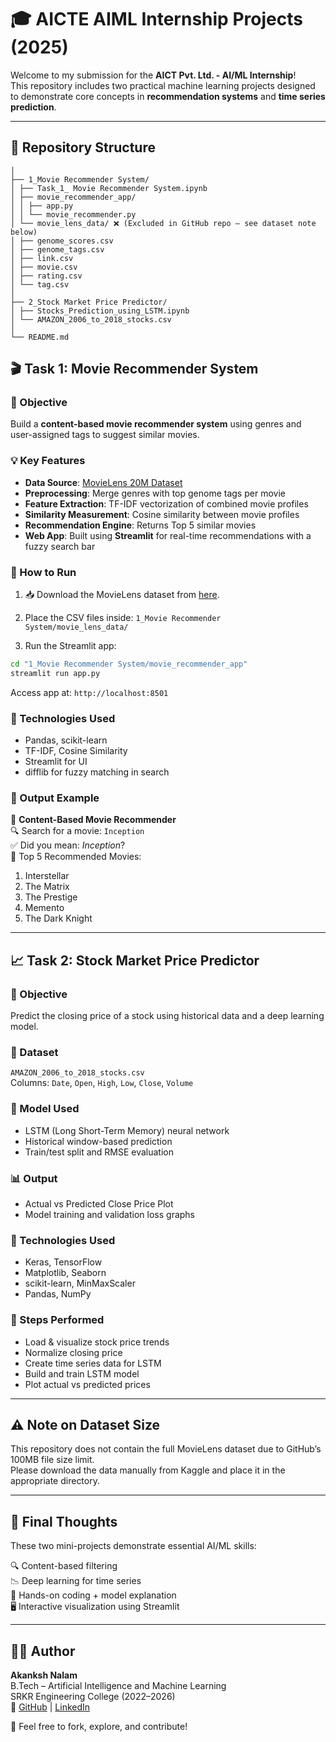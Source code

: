 
# 🎓 AICTE AIML Internship Projects (2025)

Welcome to my submission for the **AICT Pvt. Ltd. - AI/ML Internship**!  
This repository includes two practical machine learning projects designed to demonstrate core concepts in **recommendation systems** and **time series prediction**.

---

## 📁 Repository Structure

```AICTE_AIML_Intern/
│
├── 1_Movie Recommender System/
│ ├── Task_1_ Movie Recommender System.ipynb
│ ├── movie_recommender_app/
│ │ ├── app.py
│ │ └── movie_recommender.py
│ └── movie_lens_data/ ❌ (Excluded in GitHub repo – see dataset note below)
│ ├── genome_scores.csv
│ ├── genome_tags.csv
│ ├── link.csv
│ ├── movie.csv
│ ├── rating.csv
│ └── tag.csv
│
├── 2_Stock Market Price Predictor/
│ ├── Stocks_Prediction_using_LSTM.ipynb
│ └── AMAZON_2006_to_2018_stocks.csv
│
└── README.md
```

## 🎬 Task 1: Movie Recommender System

### 📌 Objective
Build a **content-based movie recommender system** using genres and user-assigned tags to suggest similar movies.

### 💡 Key Features
- **Data Source**: [MovieLens 20M Dataset](https://www.kaggle.com/datasets/grouplens/movielens-20m-dataset)
- **Preprocessing**: Merge genres with top genome tags per movie
- **Feature Extraction**: TF-IDF vectorization of combined movie profiles
- **Similarity Measurement**: Cosine similarity between movie profiles
- **Recommendation Engine**: Returns Top 5 similar movies
- **Web App**: Built using **Streamlit** for real-time recommendations with a fuzzy search bar

### 🧪 How to Run
1. 📥 Download the MovieLens dataset from [here](https://www.kaggle.com/datasets/grouplens/movielens-20m-dataset).
2. Place the CSV files inside:
    `1_Movie Recommender System/movie_lens_data/`

3. Run the Streamlit app:
```bash
cd "1_Movie Recommender System/movie_recommender_app"
streamlit run app.py
```
Access app at: `http://localhost:8501`

### 🧰 Technologies Used
- Pandas, scikit-learn
- TF-IDF, Cosine Similarity
- Streamlit for UI
- difflib for fuzzy matching in search

### 📸 Output Example

🎥 **Content-Based Movie Recommender**  
🔍 Search for a movie: `Inception`  
✅ Did you mean: *Inception*?  
🎯 Top 5 Recommended Movies:
1. Interstellar
2. The Matrix
3. The Prestige
4. Memento
5. The Dark Knight

---

## 📈 Task 2: Stock Market Price Predictor

### 📌 Objective
Predict the closing price of a stock using historical data and a deep learning model.

### 📂 Dataset
`AMAZON_2006_to_2018_stocks.csv`  
Columns: `Date`, `Open`, `High`, `Low`, `Close`, `Volume`

### 🧠 Model Used
- LSTM (Long Short-Term Memory) neural network
- Historical window-based prediction
- Train/test split and RMSE evaluation

### 📊 Output
- Actual vs Predicted Close Price Plot
- Model training and validation loss graphs

### 🧰 Technologies Used
- Keras, TensorFlow
- Matplotlib, Seaborn
- scikit-learn, MinMaxScaler
- Pandas, NumPy

### 🔁 Steps Performed
- Load & visualize stock price trends
- Normalize closing price
- Create time series data for LSTM
- Build and train LSTM model
- Plot actual vs predicted prices

---

## ⚠️ Note on Dataset Size
This repository does not contain the full MovieLens dataset due to GitHub’s 100MB file size limit.  
Please download the data manually from Kaggle and place it in the appropriate directory.

---

## 📌 Final Thoughts
These two mini-projects demonstrate essential AI/ML skills:

🔍 Content-based filtering  
📉 Deep learning for time series  
🧠 Hands-on coding + model explanation  
🖥️ Interactive visualization using Streamlit

---

## 🧑‍💻 Author
**Akanksh Nalam**  
B.Tech – Artificial Intelligence and Machine Learning  
SRKR Engineering College (2022–2026)  
🔗 [GitHub](https://github.com/akankshnalam02) | [LinkedIn](https://www.linkedin.com/akankshnalam)

📌 Feel free to fork, explore, and contribute!

